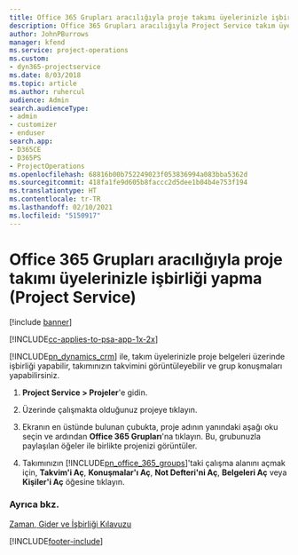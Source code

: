 ```yaml
---
title: Office 365 Grupları aracılığıyla proje takımı üyelerinizle işbirliği yapma
description: Office 365 Grupları aracılığıyla Project Service takım üyelerinizle işbirliği yapma
author: JohnPBurrows
manager: kfend
ms.service: project-operations
ms.custom:
- dyn365-projectservice
ms.date: 8/03/2018
ms.topic: article
ms.author: ruhercul
audience: Admin
search.audienceType:
- admin
- customizer
- enduser
search.app:
- D365CE
- D365PS
- ProjectOperations
ms.openlocfilehash: 68816b00b752249023f053836994a083bba5362d
ms.sourcegitcommit: 418fa1fe9d605b8faccc2d5dee1b04b4e753f194
ms.translationtype: HT
ms.contentlocale: tr-TR
ms.lasthandoff: 02/10/2021
ms.locfileid: "5150917"
---
```

# <a name="collaborate-with-your-project-team-members-with-office-365-groups-project-service"></a>Office 365 Grupları aracılığıyla proje takımı üyelerinizle işbirliği yapma (Project Service)

[!include [banner](../includes/psa-now-project-operations.md)]

[!INCLUDE[cc-applies-to-psa-app-1x-2x](../includes/cc-applies-to-psa-app-1x-2x.md)]

[!INCLUDE[pn_dynamics_crm](../includes/pn-dynamics-crm.md)] ile, takım üyelerinizle proje belgeleri üzerinde işbirliği yapabilir, takımınızın takvimini görüntüleyebilir ve grup konuşmaları yapabilirsiniz.  
  
1. **Project Service > Projeler**'e gidin.  
  
2. Üzerinde çalışmakta olduğunuz projeye tıklayın.  
  
3. Ekranın en üstünde bulunan çubukta, proje adının yanındaki aşağı oku seçin ve ardından **Office 365 Grupları**'na tıklayın. Bu, grubunuzla paylaşılan öğeler ile birlikte projenizi görüntüler.  
  
4. Takımınızın [!INCLUDE[pn_office_365_groups](../includes/pn-office-365-groups.md)]'taki çalışma alanını açmak için, **Takvim'i Aç**, **Konuşmalar'ı Aç**, **Not Defteri'ni Aç**, **Belgeleri Aç** veya **Kişiler'i Aç** öğesine tıklayın.  
  
### <a name="see-also"></a>Ayrıca bkz.  
 [Zaman, Gider ve İşbirliği Kılavuzu](../psa/time-expense-collaboration-guide.md)


[!INCLUDE[footer-include](../includes/footer-banner.md)]